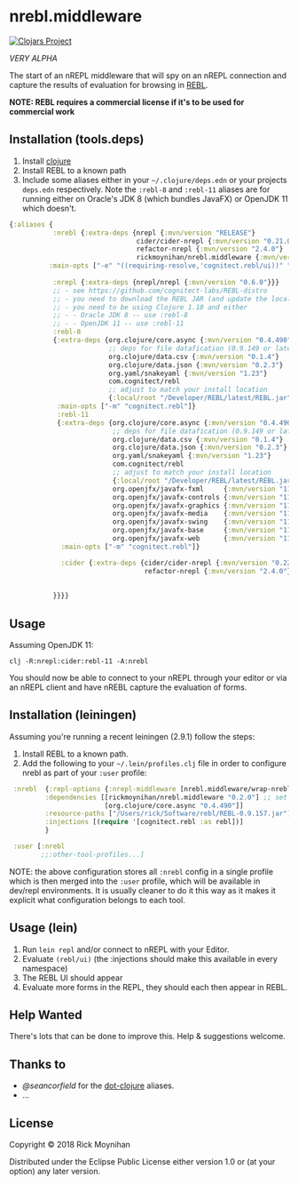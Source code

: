 # nrebl.middleware

[![Clojars Project](https://img.shields.io/clojars/v/rickmoynihan/nrebl.middleware.svg)](https://clojars.org/rickmoynihan/nrebl.middleware)

*VERY ALPHA*

The start of an nREPL middleware that will spy on an nREPL connection
and capture the results of evaluation for browsing in
[REBL](https://github.com/cognitect-labs/REBL-distro).

**NOTE: REBL requires a commercial license if it's to be used for commercial work**

## Installation (tools.deps)

1. Install [clojure](https://clojure.org/)
2. Install REBL to a known path
3. Include some aliases either in your `~/.clojure/deps.edn` or your projects `deps.edn` respectively.  Note the `:rebl-8` and `:rebl-11` aliases are for running either on Oracle's JDK 8 (which bundles JavaFX) or OpenJDK 11 which doesn't.  

```clojure
{:aliases {
           :nrebl {:extra-deps {nrepl {:mvn/version "RELEASE"}
                                cider/cider-nrepl {:mvn/version "0.21.0"}
                                refactor-nrepl {:mvn/version "2.4.0"}
                                rickmoynihan/nrebl.middleware {:mvn/version "0.2.0"}}
          :main-opts ["-e" "((requiring-resolve,'cognitect.rebl/ui))" "-m" "nrepl.cmdline" "-i" "--middleware" "[nrebl.middleware/wrap-nrebl,cider.nrepl/cider-middleware]"]}
	  
           :nrepl {:extra-deps {nrepl/nrepl {:mvn/version "0.6.0"}}}
           ;; - see https://github.com/cognitect-labs/REBL-distro
           ;; - you need to download the REBL JAR (and update the local/root below)
           ;; - you need to be using Clojure 1.10 and either
           ;; - - Oracle JDK 8 -- use :rebl-8
           ;; - - OpenJDK 11 -- use :rebl-11
           :rebl-8
           {:extra-deps {org.clojure/core.async {:mvn/version "0.4.490"}
                         ;; deps for file datafication (0.9.149 or later)
                         org.clojure/data.csv {:mvn/version "0.1.4"}
                         org.clojure/data.json {:mvn/version "0.2.3"}
                         org.yaml/snakeyaml {:mvn/version "1.23"}
                         com.cognitect/rebl
                         ;; adjust to match your install location
                         {:local/root "/Developer/REBL/latest/REBL.jar"}}
            :main-opts ["-m" "cognitect.rebl"]}
            :rebl-11
            {:extra-deps {org.clojure/core.async {:mvn/version "0.4.490"}
                          ;; deps for file datafication (0.9.149 or later)
                          org.clojure/data.csv {:mvn/version "0.1.4"}
                          org.clojure/data.json {:mvn/version "0.2.3"}
                          org.yaml/snakeyaml {:mvn/version "1.23"}
                          com.cognitect/rebl
                          ;; adjust to match your install location
                          {:local/root "/Developer/REBL/latest/REBL.jar"}
                          org.openjfx/javafx-fxml     {:mvn/version "11.0.1"}
                          org.openjfx/javafx-controls {:mvn/version "11.0.1"}
                          org.openjfx/javafx-graphics {:mvn/version "11.0.1"}
                          org.openjfx/javafx-media    {:mvn/version "11.0.1"}
                          org.openjfx/javafx-swing    {:mvn/version "11.0.1"}
                          org.openjfx/javafx-base     {:mvn/version "11.0.1"}
                          org.openjfx/javafx-web      {:mvn/version "11.0.1"}}
             :main-opts ["-m" "cognitect.rebl"]}

             :cider {:extra-deps {cider/cider-nrepl {:mvn/version "0.22.1"
                                  refactor-nrepl {:mvn/version "2.4.0"}}}}
 				
				
           }}}}
```

## Usage

Assuming OpenJDK 11:

```
clj -R:nrepl:cider:rebl-11 -A:nrebl
```

You should now be able to connect to your nREPL through your editor or via an nREPL client and have nREBL capture the evaluation of forms.

## Installation (leiningen)

Assuming you're running a recent leiningen (2.9.1) follow the steps:

1. Install REBL to a known path.
2. Add the following to your `~/.lein/profiles.clj` file in order to configure nrebl as part of your `:user` profile:

```clojure
 :nrebl  {:repl-options {:nrepl-middleware [nrebl.middleware/wrap-nrebl]}
         :dependencies [[rickmoynihan/nrebl.middleware "0.2.0"] ;; set this to the latest nrebl version
                        [org.clojure/core.async "0.4.490"]]
         :resource-paths ["/Users/rick/Software/rebl/REBL-0.9.157.jar"] ;; set this to where your REBL jar is installed
         :injections [(require '[cognitect.rebl :as rebl])]
         }

 :user [:nrebl
        ;;:other-tool-profiles...]
```

NOTE: the above configuration stores all `:nrebl` config in a single profile which is then merged into the `:user` profile, which will be available in dev/repl environments.  It is usually cleaner to do it this way as it makes it explicit what configuration belongs to each tool.

## Usage (lein)

1. Run `lein repl` and/or connect to  nREPL with your Editor.
2. Evaluate `(rebl/ui)` (the :injections should make this available in every namespace)
3. The REBL UI should appear
4. Evaluate more forms in the REPL, they should each then appear in REBL.

## Help Wanted

There's lots that can be done to improve this.  Help & suggestions welcome.

## Thanks to

- *@seancorfield* for the [dot-clojure](https://github.com/seancorfield/dot-clojure/blob/master/deps.edn) aliases.
- ...

## License

Copyright © 2018 Rick Moynihan

Distributed under the Eclipse Public License either version 1.0 or (at
your option) any later version.
